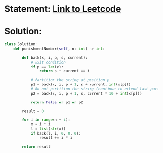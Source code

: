 # Statement: [Link to Leetcode](https://leetcode.com/problems/find-the-punishment-number-of-an-integer/description/?envType=daily-question&envId=2025-02-15)
# Solution:
```python
class Solution:
    def punishmentNumber(self, n: int) -> int:
        
        def back(x, i, p, s, current):
            # Exit condition
            if p == len(x):
                return s + current == i

            # Partition the string at position p
            p1 = back(x, i, p + 1, s + current, int(x[p]))
            # Do not partition the string (continue to extend last partition)
            p2 = back(x, i, p + 1, s, current * 10 + int(x[p]))

            return False or p1 or p2

        result = 0

        for i in range(n + 1):
            x = i * i
            l = list(str(x))
            if back(l, i, 0, 0, 0):
                result += i * i

        return result
```

